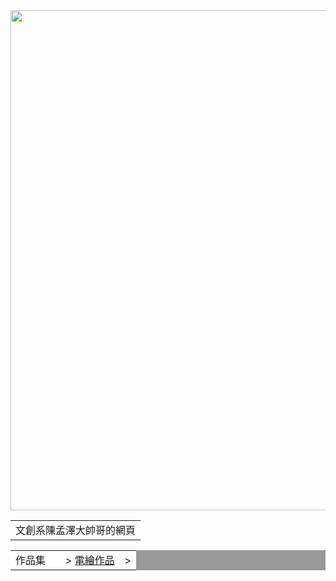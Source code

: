 <html>
<head>
<meta charset="UTF-8">
</head>
<body>
<div id="head'>
<table width="1000" border="0" cellpadding="0" cellspacing="0">
<tr>
<td><img src="https://s.newtalk.tw/album/news/395/5e9e683e2dd08.jpg" width="1000" height="800"></td>
</tr>

</table>
<p>
<table>
<tr>
<td align="center">文創系陳孟澤大帥哥的網頁</td>
</tr>

</table>
</div>
<div id=" nav1"<br>
<table width="1000" border="0" cellpadding="0" cellspacing="1" bgcolor="#999999">

<tr>
<td align="left" bgcolor="#ffffff"><a herf="index.htm">作品集</a>　　>
<a href="index.htm">電繪作品</a>　>
</td>
</tr>
</body>
</html>
